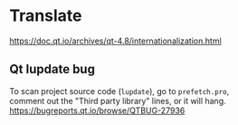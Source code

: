 # Translate

https://doc.qt.io/archives/qt-4.8/internationalization.html

## Qt lupdate bug

To scan project source code (`lupdate`), go to `prefetch.pro`,  
comment out the "Third party library" lines, or it will hang.  
https://bugreports.qt.io/browse/QTBUG-27936
